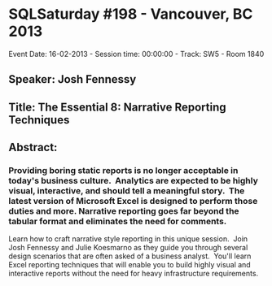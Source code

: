 # SQLSaturday #198 - Vancouver, BC 2013
Event Date: 16-02-2013 - Session time: 00:00:00 - Track: SW5 - Room 1840
## Speaker: Josh Fennessy
## Title: The Essential 8: Narrative Reporting Techniques
## Abstract:
### Providing boring static reports is no longer acceptable in today's business culture.  Analytics are expected to be highly visual, interactive, and should tell a meaningful story.  The latest version of Microsoft Excel is designed to perform those duties and more.  Narrative reporting goes far beyond the tabular format and eliminates the need for comments.

Learn how to craft narrative style reporting in this unique session.  Join Josh Fennessy and Julie Koesmarno as they guide you through several design scenarios that are often asked of a business analyst.  You'll learn Excel reporting techniques that will enable you to build highly visual and interactive reports without the need for heavy infrastructure requirements. 
